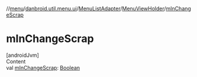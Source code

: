 //[menu](../../../index.md)/[danbroid.util.menu.ui](../../index.md)/[MenuListAdapter](../index.md)/[MenuViewHolder](index.md)/[mInChangeScrap](m-in-change-scrap.md)



# mInChangeScrap  
[androidJvm]  
Content  
val [mInChangeScrap](m-in-change-scrap.md): [Boolean](https://kotlinlang.org/api/latest/jvm/stdlib/kotlin/-boolean/index.html)  



